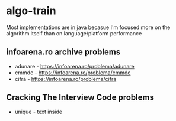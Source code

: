 # algo-train

Most implementations are in java becasue I'm focused more on the algorithm itself than on language/platform performance

## infoarena.ro archive problems
* adunare - <https://infoarena.ro/problema/adunare>
* cmmdc - <https://infoarena.ro/problema/cmmdc>
* cifra - <https://infoarena.ro/problema/cifra>
## Cracking The Interview Code problems
* unique - text inside
